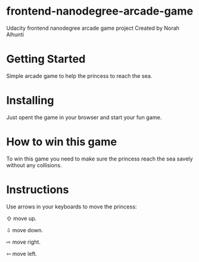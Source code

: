 # frontend-nanodegree-arcade-game
Udacity frontend nanodegree arcade game project
Created by Norah Alhunti


# Getting Started
Simple arcade game to help the princess to reach the sea.


# Installing
Just opent the game in your browser and start your fun game.


# How to win this game
To win this game you need to make sure the princess reach the sea savely without any
collisions.


# Instructions
Use arrows in your keyboards to move the princess:

⇧ move up.

⇩ move down.

⇨ move right.

⇦ move left.

